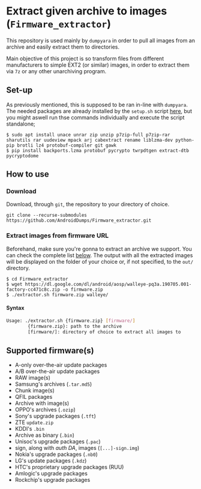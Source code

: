 # Extract given archive to images (`Firmware_extractor`)
This repository is used mainly by `dumpyara` in order to pull all images from an archive and easily extract them to directories.

Main objective of this project is so transform files from different manufacturers to simple EXT2 (or similar) images, in order to extract them via `7z` or any other unarchiving program.

## Set-up
As previously mentioned, this is supposed to be ran in-line with `dumpyara`. The needed packages are already installed by the `setup.sh` script [here](https://github.com/AndroidDumps/dumpyara/blob/master/setup.sh), but you might aswell run thse commands individually and execute the script standalone;
```
$ sudo apt install unace unrar zip unzip p7zip-full p7zip-rar sharutils rar uudeview mpack arj cabextract rename liblzma-dev python-pip brotli lz4 protobuf-compiler git gawk
$ pip install backports.lzma protobuf pycrypto twrpdtgen extract-dtb pycryptodome
```

## How to use
### Download
Download, through `git`, the repository to your directory of choice.
```
git clone --recurse-submodules https://github.com/AndroidDumps/Firmware_extractor.git
```

### Extract images from firmware URL
Beforehand, make sure you're gonna to extract an archive we support. You can check the complete list [below](#supported-firmwares). The output with all the extracted images will be displayed on the folder of your choice or, if not specified, to the `out/` directory.

```
$ cd Firmware_extractor
$ wget https://dl.google.com/dl/android/aosp/walleye-pq3a.190705.001-factory-cc471c8c.zip -o firmware.zip
$ ./extractor.sh firmware.zip walleye/
```

#### Syntax
```bash
Usage: ./extractor.sh {firmware.zip} [firmware/]
        {firmware.zip}: path to the archive
        [firmware/]: directory of choice to extract all images to
```

## Supported firmware(s)
 * A-only over-the-air update packages
 * A/B over-the-air update packages
 * RAW image(s)
 * Samsung's archives (`.tar.md5`)
 * Chunk image(s)
 * QFIL packages
 * Archive with image(s)
 * OPPO's archives (`.ozip`)
 * Sony's upgrade packages (`.tft`)
 * ZTE `update.zip`
 * KDDI's `.bin`
 * Archive as binary (`.bin`)
 * Unisoc's upgrade packages (`.pac`)
 * sign, along with *auth DA*, images (`[...]-sign.img`)
 * Nokia's upgrade packages (`.nb0`)
 * LG's update packages (`.kdz`)
 * HTC's proprietary upgrade packages (RUU)
 * Amlogic's upgrade packages
 * Rockchip's upgrade packages
